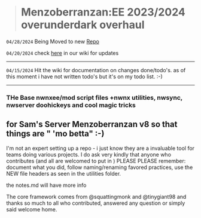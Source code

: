 > # Menzoberranzan:EE 2023/2024 overunderdark overhaul
`04/28/2024` Being Moved to new [Repo](https://github.com/SamsServerMenzo/nwnmenzo) 

`04/20/2024` check [here](https://github.com/mhekel/nwnee-sams-menzo/wiki) in our wiki for updates

***
`04/15/2024` Hit the wiki for documentation on changes done/todo's. as of this moment i have not written todo's but it's on my todo list. :-) 
***
### THe Base nwnxee/mod script files +nwnx utilities, nwsync, nwserver doohickeys and cool magic tricks
for Sam's Server Menzoberranzan v8 so that things are " 'mo betta" :-) 
---
I'm not an expert setting up a repo - i just know they are a invaluable tool for teams doing various projects. I do ask very kindly that anyone who contributes (and all are welcomed to put in ) PLEASE PLEASE remember: document what you did, follow naming/renaming favored practices, use the NEW file headers as seen in the utilities folder.

the notes.md will have more info

The core framework comes from @squattingmonk and @tinygiant98 and thanks so much to all who contributed, answered any question or simply said welcome home. 
